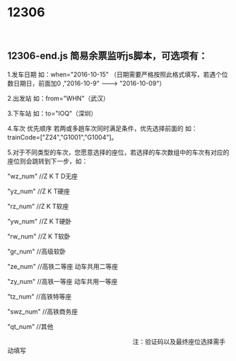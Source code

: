 # 12306
 
## 12306-end.js 简易余票监听js脚本，可选项有：

1.发车日期 如：when="2016-10-15" （日期需要严格按照此格式填写，若遇个位数日期日，前面加0 ,"2016-10-9" ---> "2016-10-09"）

2.出发站 如：from="WHN"（武汉）

3.下车站 如：to="IOQ"（深圳）

4.车次 优先顺序 若两或多趟车次同时满足条件，优先选择前面的 如：trainCode=["Z24","G1001","G1004"]。

5.对于不同类型的车次，您愿意选择的座位，若选择的车次数组中的车次有对应的座位则会跳转到下一步，如：

"wz_num"  //Z K T D无座

"yz_num"  //Z K T硬座

"rz_num"  //Z K T软座

"yw_num"  //Z K T硬卧

"rw_num"  //Z K T软卧

"gr_num"  //高级软卧

"ze_num"  //高铁二等座 动车共用二等座

"zy_num"  //高铁一等座 动车共用一等座

"tz_num"  //高铁特等座

"swz_num" //高铁商务座

"qt_num"  //其他




                                                                                                       
                                                                         注：验证码以及最终座位选择需手动填写









